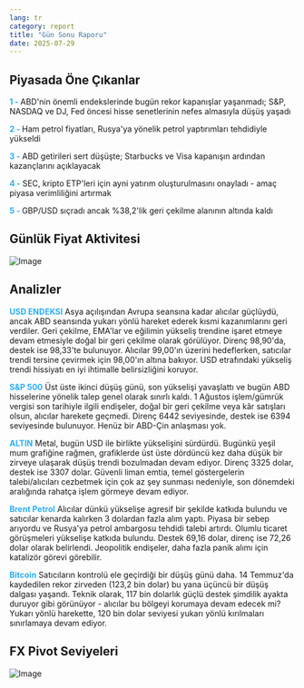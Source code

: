```yaml
---
lang: tr
category: report
title: "Gün Sonu Raporu"
date: 2025-07-29
---
```



<h2>Piyasada Öne Çıkanlar</h2>
<strong style="color: #2caef7;">1 - </strong> ABD'nin önemli endekslerinde bugün rekor kapanışlar yaşanmadı; S&P, NASDAQ ve DJ, Fed öncesi hisse senetlerinin nefes almasıyla düşüş yaşadı

<strong style="color: #2caef7;">2 - </strong> Ham petrol fiyatları, Rusya'ya yönelik petrol yaptırımları tehdidiyle yükseldi

<strong style="color: #2caef7;">3 - </strong> ABD getirileri sert düşüşte; Starbucks ve Visa kapanışın ardından kazançlarını açıklayacak

<strong style="color: #2caef7;">4 - </strong> SEC, kripto ETP'leri için ayni yatırım oluşturulmasını onayladı - amaç piyasa verimliliğini artırmak

<strong style="color: #2caef7;">5 - </strong> GBP/USD sıçradı ancak %38,2'lik geri çekilme alanının altında kaldı



<h2>Günlük Fiyat Aktivitesi</h2>
<img src="https://markleighedu.github.io/img/Jul-2025/29-Jul-2025/price.jpg" alt="Image"/>

<h2>Analizler</h2>
<strong style="color: #2caef7;">USD ENDEKSI</strong> Asya açılışından Avrupa seansına kadar alıcılar güçlüydü, ancak ABD seansında yukarı yönlü hareket ederek kısmi kazanımlarını geri verdiler. Geri çekilme, EMA'lar ve eğilimin yükseliş trendine işaret etmeye devam etmesiyle doğal bir geri çekilme olarak görülüyor. Direnç 98,90'da, destek ise 98,33'te bulunuyor. Alıcılar 99,00'ın üzerini hedeflerken, satıcılar trendi tersine çevirmek için 98,00'ın altına bakıyor. USD etrafındaki yükseliş trendi hissiyatı en iyi ihtimalle belirsizliğini koruyor.

<strong style="color: #2caef7;">S&P 500</strong> Üst üste ikinci düşüş günü, son yükselişi yavaşlattı ve bugün ABD hisselerine yönelik talep genel olarak sınırlı kaldı. 1 Ağustos işlem/gümrük vergisi son tarihiyle ilgili endişeler, doğal bir geri çekilme veya kâr satışları olsun, alıcılar harekete geçmedi. Direnç 6442 seviyesinde, destek ise 6394 seviyesinde bulunuyor. Henüz bir ABD-Çin anlaşması yok.

<strong style="color: #2caef7;">ALTIN</strong> Metal, bugün USD ile birlikte yükselişini sürdürdü. Bugünkü yeşil mum grafiğine rağmen, grafiklerde üst üste dördüncü kez daha düşük bir zirveye ulaşarak düşüş trendi bozulmadan devam ediyor. Direnç 3325 dolar, destek ise 3307 dolar. Güvenli liman emtia, temel göstergelerin talebi/alıcıları cezbetmek için çok az şey sunması nedeniyle, son dönemdeki aralığında rahatça işlem görmeye devam ediyor.

<strong style="color: #2caef7;">Brent Petrol</strong> Alıcılar dünkü yükselişe agresif bir şekilde katkıda bulundu ve satıcılar kenarda kalırken 3 dolardan fazla alım yaptı. Piyasa bir sebep arıyordu ve Rusya'ya petrol ambargosu tehdidi talebi artırdı. Olumlu ticaret görüşmeleri yükselişe katkıda bulundu. Destek 69,16 dolar, direnç ise 72,26 dolar olarak belirlendi. Jeopolitik endişeler, daha fazla panik alımı için katalizör görevi görebilir.

<strong style="color: #2caef7;">Bitcoin</strong> Satıcıların kontrolü ele geçirdiği bir düşüş günü daha. 14 Temmuz'da kaydedilen rekor zirveden (123,2 bin dolar) bu yana üçüncü bir düşüş dalgası yaşandı. Teknik olarak, 117 bin dolarlık güçlü destek şimdilik ayakta duruyor gibi görünüyor - alıcılar bu bölgeyi korumaya devam edecek mi? Yukarı yönlü harekette, 120 bin dolar seviyesi yukarı yönlü kırılmaları sınırlamaya devam ediyor.



<h2>FX Pivot Seviyeleri</h2>
<img src="https://markleighedu.github.io/img/Jul-2025/29-Jul-2025/pivot.jpg" alt="Image"/>